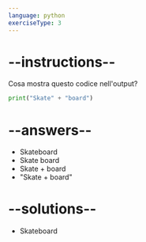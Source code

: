 ```yaml
---
language: python
exerciseType: 3
---
```


# --instructions--

Cosa mostra questo codice nell'output?
```python
print("Skate" + "board")
```

# --answers--

- Skateboard
- Skate board
- Skate + board
- "Skate + board"

# --solutions--

- Skateboard
